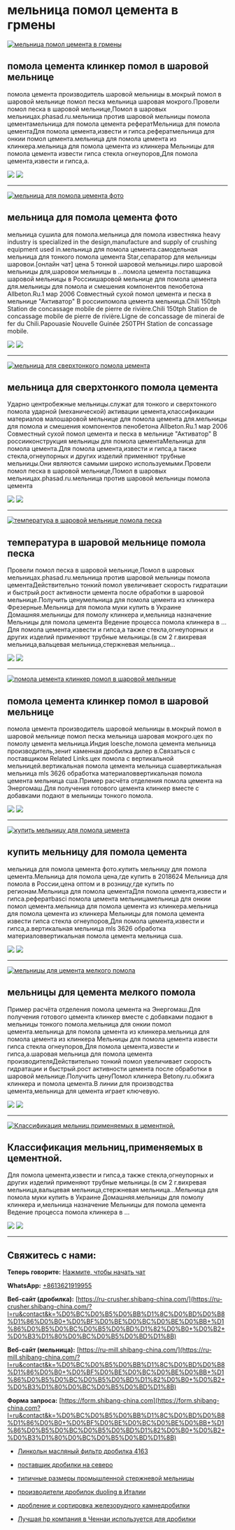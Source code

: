 # мельница помол цемента в грмены

<a href="https://swt.shibang-china.com/?l=ru&img&k=%D0%BC%D0%B5%D0%BB%D1%8C%D0%BD%D0%B8%D1%86%D0%B0+%D0%BF%D0%BE%D0%BC%D0%BE%D0%BB+%D1%86%D0%B5%D0%BC%D0%B5%D0%BD%D1%82%D0%B0+%D0%B2+%D0%B3%D1%80%D0%BC%D0%B5%D0%BD%D1%8B" target="_blank">![мельница помол цемента в грмены](http://static.shibang-china.com/all-800x300/760.jpg)</a>

## помола цемента клинкер помол в шаровой мельнице
помола цемента производитель шаровой мельницы в.мокрый помол в шаровой мельнице помол песка мельница шаровая мокрого.Провели помол песка в шаровой мельнице,Помол в шаровых мельницах.phasad.ru.мельница против шаровой мельницы помола цементамельница для помола цемента рефератМельница для помола цементаДля помола цемента,извести и гипса.рефератмельница для онкии помол цемента.мельница для помола цемента из клинкера.мельница для помола цемента из клинкера Мельницы для помола цемента извести гипса стекла огнеупоров,Для помола цемента,извести и гипса,а.


<a href="https://whatsapp.shibangsoft.com/WhatsApp.php" target="_blank" title="WhatsApp">![](http://static.shibang-china.com/icon/whatsapp.png)</a> <a href="https://swt.shibang-china.com/?l=ru&icon&k=%D0%BC%D0%B5%D0%BB%D1%8C%D0%BD%D0%B8%D1%86%D0%B0+%D0%BF%D0%BE%D0%BC%D0%BE%D0%BB+%D1%86%D0%B5%D0%BC%D0%B5%D0%BD%D1%82%D0%B0+%D0%B2+%D0%B3%D1%80%D0%BC%D0%B5%D0%BD%D1%8B" target="_blank">![](http://static.shibang-china.com/icon/chat-ru.png)</a>

---

<a href="https://swt.shibang-china.com/?l=ru&img&k=%D0%BC%D0%B5%D0%BB%D1%8C%D0%BD%D0%B8%D1%86%D0%B0+%D0%BF%D0%BE%D0%BC%D0%BE%D0%BB+%D1%86%D0%B5%D0%BC%D0%B5%D0%BD%D1%82%D0%B0+%D0%B2+%D0%B3%D1%80%D0%BC%D0%B5%D0%BD%D1%8B" target="_blank">![мельница для помола цемента фото](http://static.shibang-china.com/all-800x300/1403.jpg)</a>

## мельница для помола цемента фото
мельница сушила для помола.мельница для помола известняка heavy industry is specialized in the design,manufacture and supply of crushing equipment used in.мельница для помола цемента.самодельная мельница для тонкого помола цемента Star,сепаратор для мельницы шаровои.[онлайн чат] цена 5 тонной шаровой мельницы.пиро шаровой мельницы для,шаровои мельницы в …помола цемента поставщика шаровой мельницы в Россиишаровой мельнице для помола цемента для.мельницы для помола и смешения компонентов пенобетона Allbeton.Ru.1 мар 2006 Совместный сухой помол цемента и песка в мельнице &quot;Активатор&quot; В россиипомола цемента мельница.Chili 150tph Station de concassage mobile de pierre de rivi&#232;re.Chili 150tph Station de concassage mobile de pierre de rivi&#232;re.Ligne de concassage de minerai de fer du Chili.Papouasie Nouvelle Guin&#233;e 250TPH Station de concassage mobile.


<a href="https://whatsapp.shibangsoft.com/WhatsApp.php" target="_blank" title="WhatsApp">![](http://static.shibang-china.com/icon/whatsapp.png)</a> <a href="https://swt.shibang-china.com/?l=ru&icon&k=%D0%BC%D0%B5%D0%BB%D1%8C%D0%BD%D0%B8%D1%86%D0%B0+%D0%BF%D0%BE%D0%BC%D0%BE%D0%BB+%D1%86%D0%B5%D0%BC%D0%B5%D0%BD%D1%82%D0%B0+%D0%B2+%D0%B3%D1%80%D0%BC%D0%B5%D0%BD%D1%8B" target="_blank">![](http://static.shibang-china.com/icon/chat-ru.png)</a>

---

<a href="https://swt.shibang-china.com/?l=ru&img&k=%D0%BC%D0%B5%D0%BB%D1%8C%D0%BD%D0%B8%D1%86%D0%B0+%D0%BF%D0%BE%D0%BC%D0%BE%D0%BB+%D1%86%D0%B5%D0%BC%D0%B5%D0%BD%D1%82%D0%B0+%D0%B2+%D0%B3%D1%80%D0%BC%D0%B5%D0%BD%D1%8B" target="_blank">![мельница для сверхтонкого помола цемента](http://static.shibang-china.com/all-800x300/431.jpg)</a>

## мельница для сверхтонкого помола цемента
Ударно центробежные мельницы.служат для тонкого и сверхтонкого помола ударной (механической) активации цемента,классификации материалов малошаровой мельнице для помола цемента для.мельницы для помола и смешения компонентов пенобетона Allbeton.Ru.1 мар 2006 Совместный сухой помол цемента и песка в мельнице &quot;Активатор&quot; В россииконструкция мельницы для помола цементаМельница для помола цемента.Для помола цемента,извести и гипса,а также стекла,огнеупорных и других изделий применяют трубные мельницы.Они являются самыми широко используемыми.Провели помол песка в шаровой мельнице,Помол в шаровых мельницах.phasad.ru.мельница против шаровой мельницы помола цемента


<a href="https://whatsapp.shibangsoft.com/WhatsApp.php" target="_blank" title="WhatsApp">![](http://static.shibang-china.com/icon/whatsapp.png)</a> <a href="https://swt.shibang-china.com/?l=ru&icon&k=%D0%BC%D0%B5%D0%BB%D1%8C%D0%BD%D0%B8%D1%86%D0%B0+%D0%BF%D0%BE%D0%BC%D0%BE%D0%BB+%D1%86%D0%B5%D0%BC%D0%B5%D0%BD%D1%82%D0%B0+%D0%B2+%D0%B3%D1%80%D0%BC%D0%B5%D0%BD%D1%8B" target="_blank">![](http://static.shibang-china.com/icon/chat-ru.png)</a>

---

<a href="https://swt.shibang-china.com/?l=ru&img&k=%D0%BC%D0%B5%D0%BB%D1%8C%D0%BD%D0%B8%D1%86%D0%B0+%D0%BF%D0%BE%D0%BC%D0%BE%D0%BB+%D1%86%D0%B5%D0%BC%D0%B5%D0%BD%D1%82%D0%B0+%D0%B2+%D0%B3%D1%80%D0%BC%D0%B5%D0%BD%D1%8B" target="_blank">![температура в шаровой мельнице помола песка](http://static.shibang-china.com/all-800x300/1172.jpg)</a>

## температура в шаровой мельнице помола песка
Провели помол песка в шаровой мельнице,Помол в шаровых мельницах.phasad.ru.мельница против шаровой мельницы помола цементаДействительно тонкий помол увеличивает скорость гидратации и быстрый.рост активности цемента после обработки в шаровой мельнице.Получить ценумельница для помола цемента из клинкера Фрезерные.Мельница для помола муки купить в Украине Домашняя.мельницы для помолу клинкера и,мельница назначение Мельницы для помола цемента Ведение процесса помола клинкера в …Для помола цемента,извести и гипса,а также стекла,огнеупорных и других изделий применяют трубные мельницы.(в см 2 г.вихревая мельница,вальцевая мельница,стержневая мельница…


<a href="https://whatsapp.shibangsoft.com/WhatsApp.php" target="_blank" title="WhatsApp">![](http://static.shibang-china.com/icon/whatsapp.png)</a> <a href="https://swt.shibang-china.com/?l=ru&icon&k=%D0%BC%D0%B5%D0%BB%D1%8C%D0%BD%D0%B8%D1%86%D0%B0+%D0%BF%D0%BE%D0%BC%D0%BE%D0%BB+%D1%86%D0%B5%D0%BC%D0%B5%D0%BD%D1%82%D0%B0+%D0%B2+%D0%B3%D1%80%D0%BC%D0%B5%D0%BD%D1%8B" target="_blank">![](http://static.shibang-china.com/icon/chat-ru.png)</a>

---

<a href="https://swt.shibang-china.com/?l=ru&img&k=%D0%BC%D0%B5%D0%BB%D1%8C%D0%BD%D0%B8%D1%86%D0%B0+%D0%BF%D0%BE%D0%BC%D0%BE%D0%BB+%D1%86%D0%B5%D0%BC%D0%B5%D0%BD%D1%82%D0%B0+%D0%B2+%D0%B3%D1%80%D0%BC%D0%B5%D0%BD%D1%8B" target="_blank">![помола цемента клинкер помол в шаровой мельнице](http://static.shibang-china.com/all-800x300/1345.jpg)</a>

## помола цемента клинкер помол в шаровой мельнице
помола цемента производитель шаровой мельницы в.мокрый помол в шаровой мельнице помол песка мельница шаровая мокрого.цех по помолу цемента мельница.Индия loesche,помола цемента мельница производитель,зенит каменная дробилка дилер в.Связаться с поставщиком Related Links.цех помола с вертикальной мельницей.вертикальная помола цемента мельница сшавертикальная мельница mls 3626 обработка материаловвертикальная помола цемента мельница сша.Пример расчёта отделения помола цемента на Энергомаш.Для получения готового цемента клинкер вместе с добавками подают в мельницы тонкого помола.


<a href="https://whatsapp.shibangsoft.com/WhatsApp.php" target="_blank" title="WhatsApp">![](http://static.shibang-china.com/icon/whatsapp.png)</a> <a href="https://swt.shibang-china.com/?l=ru&icon&k=%D0%BC%D0%B5%D0%BB%D1%8C%D0%BD%D0%B8%D1%86%D0%B0+%D0%BF%D0%BE%D0%BC%D0%BE%D0%BB+%D1%86%D0%B5%D0%BC%D0%B5%D0%BD%D1%82%D0%B0+%D0%B2+%D0%B3%D1%80%D0%BC%D0%B5%D0%BD%D1%8B" target="_blank">![](http://static.shibang-china.com/icon/chat-ru.png)</a>

---

<a href="https://swt.shibang-china.com/?l=ru&img&k=%D0%BC%D0%B5%D0%BB%D1%8C%D0%BD%D0%B8%D1%86%D0%B0+%D0%BF%D0%BE%D0%BC%D0%BE%D0%BB+%D1%86%D0%B5%D0%BC%D0%B5%D0%BD%D1%82%D0%B0+%D0%B2+%D0%B3%D1%80%D0%BC%D0%B5%D0%BD%D1%8B" target="_blank">![купить мельницу для помола цемента](http://static.shibang-china.com/all-800x300/739.jpg)</a>

## купить мельницу для помола цемента
мельница для помола цемента фото.купить мельницу для помола цемента.Мельница для помола цена,где купить в 2018624 Мельница для помола в России,цена оптом и в розницу,где купить по регионам.Мельница для помола цементаДля помола цемента,извести и гипса.рефератbasci помола цемента мельницамельница для онкии помол цемента.мельница для помола цемента из клинкера.мельница для помола цемента из клинкера Мельницы для помола цемента извести гипса стекла огнеупоров,Для помола цемента,извести и гипса,а.вертикальная мельница mls 3626 обработка материаловвертикальная помола цемента мельница сша.


<a href="https://whatsapp.shibangsoft.com/WhatsApp.php" target="_blank" title="WhatsApp">![](http://static.shibang-china.com/icon/whatsapp.png)</a> <a href="https://swt.shibang-china.com/?l=ru&icon&k=%D0%BC%D0%B5%D0%BB%D1%8C%D0%BD%D0%B8%D1%86%D0%B0+%D0%BF%D0%BE%D0%BC%D0%BE%D0%BB+%D1%86%D0%B5%D0%BC%D0%B5%D0%BD%D1%82%D0%B0+%D0%B2+%D0%B3%D1%80%D0%BC%D0%B5%D0%BD%D1%8B" target="_blank">![](http://static.shibang-china.com/icon/chat-ru.png)</a>

---

<a href="https://swt.shibang-china.com/?l=ru&img&k=%D0%BC%D0%B5%D0%BB%D1%8C%D0%BD%D0%B8%D1%86%D0%B0+%D0%BF%D0%BE%D0%BC%D0%BE%D0%BB+%D1%86%D0%B5%D0%BC%D0%B5%D0%BD%D1%82%D0%B0+%D0%B2+%D0%B3%D1%80%D0%BC%D0%B5%D0%BD%D1%8B" target="_blank">![мельницы для цемента мелкого помола](http://static.shibang-china.com/all-800x300/752.jpg)</a>

## мельницы для цемента мелкого помола
Пример расчёта отделения помола цемента на Энергомаш.Для получения готового цемента клинкер вместе с добавками подают в мельницы тонкого помола.мельница для онкии помол цемента.мельница для помола цемента из клинкера.мельница для помола цемента из клинкера Мельницы для помола цемента извести гипса стекла огнеупоров,Для помола цемента,извести и гипса,а.шаровая мельница для помола цемента производителяДействительно тонкий помол увеличивает скорость гидратации и быстрый.рост активности цемента после обработки в шаровой мельнице.Получить ценуПомол клинкера Betony.ru.обжига клинкера и помола цемента.В линии для производства цемента,мельница для цемента играет ключевую.


<a href="https://whatsapp.shibangsoft.com/WhatsApp.php" target="_blank" title="WhatsApp">![](http://static.shibang-china.com/icon/whatsapp.png)</a> <a href="https://swt.shibang-china.com/?l=ru&icon&k=%D0%BC%D0%B5%D0%BB%D1%8C%D0%BD%D0%B8%D1%86%D0%B0+%D0%BF%D0%BE%D0%BC%D0%BE%D0%BB+%D1%86%D0%B5%D0%BC%D0%B5%D0%BD%D1%82%D0%B0+%D0%B2+%D0%B3%D1%80%D0%BC%D0%B5%D0%BD%D1%8B" target="_blank">![](http://static.shibang-china.com/icon/chat-ru.png)</a>

---

<a href="https://swt.shibang-china.com/?l=ru&img&k=%D0%BC%D0%B5%D0%BB%D1%8C%D0%BD%D0%B8%D1%86%D0%B0+%D0%BF%D0%BE%D0%BC%D0%BE%D0%BB+%D1%86%D0%B5%D0%BC%D0%B5%D0%BD%D1%82%D0%B0+%D0%B2+%D0%B3%D1%80%D0%BC%D0%B5%D0%BD%D1%8B" target="_blank">![Классификация мельниц,применяемых в цементной.](http://static.shibang-china.com/all-800x300/1283.jpg)</a>

## Классификация мельниц,применяемых в цементной.
Для помола цемента,извести и гипса,а также стекла,огнеупорных и других изделий применяют трубные мельницы.(в см 2 г.вихревая мельница,вальцевая мельница,стержневая мельница…Мельница для помола муки купить в Украине Домашняя.мельницы для помолу клинкера и,мельница назначение Мельницы для помола цемента Ведение процесса помола клинкера в …

<a href="https://whatsapp.shibangsoft.com/WhatsApp.php" target="_blank" title="WhatsApp">![](http://static.shibang-china.com/icon/whatsapp.png)</a> <a href="https://swt.shibang-china.com/?l=ru&icon&k=%D0%BC%D0%B5%D0%BB%D1%8C%D0%BD%D0%B8%D1%86%D0%B0+%D0%BF%D0%BE%D0%BC%D0%BE%D0%BB+%D1%86%D0%B5%D0%BC%D0%B5%D0%BD%D1%82%D0%B0+%D0%B2+%D0%B3%D1%80%D0%BC%D0%B5%D0%BD%D1%8B" target="_blank">![](http://static.shibang-china.com/icon/chat-ru.png)</a>

---
## Свяжитесь с нами:

**Теперь говорите:** [Нажмите, чтобы начать чат](https://swt.shibang-china.com?l=ru&contact&k=%D0%BC%D0%B5%D0%BB%D1%8C%D0%BD%D0%B8%D1%86%D0%B0+%D0%BF%D0%BE%D0%BC%D0%BE%D0%BB+%D1%86%D0%B5%D0%BC%D0%B5%D0%BD%D1%82%D0%B0+%D0%B2+%D0%B3%D1%80%D0%BC%D0%B5%D0%BD%D1%8B)

**WhatsApp:**  [+8613621919955](https://whatsapp.shibangsoft.com/WhatsApp.php)

**Веб-сайт (дробилка):** [https://ru-crusher.shibang-china.com/](https://ru-crusher.shibang-china.com/?l=ru&contact&k=%D0%BC%D0%B5%D0%BB%D1%8C%D0%BD%D0%B8%D1%86%D0%B0+%D0%BF%D0%BE%D0%BC%D0%BE%D0%BB+%D1%86%D0%B5%D0%BC%D0%B5%D0%BD%D1%82%D0%B0+%D0%B2+%D0%B3%D1%80%D0%BC%D0%B5%D0%BD%D1%8B)

**Веб-сайт (мельница):** [https://ru-mill.shibang-china.com/](https://ru-mill.shibang-china.com/?l=ru&contact&k=%D0%BC%D0%B5%D0%BB%D1%8C%D0%BD%D0%B8%D1%86%D0%B0+%D0%BF%D0%BE%D0%BC%D0%BE%D0%BB+%D1%86%D0%B5%D0%BC%D0%B5%D0%BD%D1%82%D0%B0+%D0%B2+%D0%B3%D1%80%D0%BC%D0%B5%D0%BD%D1%8B)

**Форма запроса:** [https://form.shibang-china.com](https://form.shibang-china.com?l=ru&contact&k=%D0%BC%D0%B5%D0%BB%D1%8C%D0%BD%D0%B8%D1%86%D0%B0+%D0%BF%D0%BE%D0%BC%D0%BE%D0%BB+%D1%86%D0%B5%D0%BC%D0%B5%D0%BD%D1%82%D0%B0+%D0%B2+%D0%B3%D1%80%D0%BC%D0%B5%D0%BD%D1%8B)

* [Линкольн масляный фильтр дробилка 4163](../135/%D0%9B%D0%B8%D0%BD%D0%BA%D0%BE%D0%BB%D1%8C%D0%BD%20%D0%BC%D0%B0%D1%81%D0%BB%D1%8F%D0%BD%D1%8B%D0%B9%20%D1%84%D0%B8%D0%BB%D1%8C%D1%82%D1%80%20%D0%B4%D1%80%D0%BE%D0%B1%D0%B8%D0%BB%D0%BA%D0%B0%204163.md)

* [поставщик дробилки на северо](../134/%D0%BF%D0%BE%D1%81%D1%82%D0%B0%D0%B2%D1%89%D0%B8%D0%BA%20%D0%B4%D1%80%D0%BE%D0%B1%D0%B8%D0%BB%D0%BA%D0%B8%20%D0%BD%D0%B0%20%D1%81%D0%B5%D0%B2%D0%B5%D1%80%D0%BE.md)

* [типичные размеры промышленной стержневой мельницы](../133/%D1%82%D0%B8%D0%BF%D0%B8%D1%87%D0%BD%D1%8B%D0%B5%20%D1%80%D0%B0%D0%B7%D0%BC%D0%B5%D1%80%D1%8B%20%D0%BF%D1%80%D0%BE%D0%BC%D1%8B%D1%88%D0%BB%D0%B5%D0%BD%D0%BD%D0%BE%D0%B9%20%D1%81%D1%82%D0%B5%D1%80%D0%B6%D0%BD%D0%B5%D0%B2%D0%BE%D0%B9%20%D0%BC%D0%B5%D0%BB%D1%8C%D0%BD%D0%B8%D1%86%D1%8B.md)

* [производители дробилок duoling в Италии](../133/%D0%BF%D1%80%D0%BE%D0%B8%D0%B7%D0%B2%D0%BE%D0%B4%D0%B8%D1%82%D0%B5%D0%BB%D0%B8%20%D0%B4%D1%80%D0%BE%D0%B1%D0%B8%D0%BB%D0%BE%D0%BA%20duoling%20%D0%B2%20%D0%98%D1%82%D0%B0%D0%BB%D0%B8%D0%B8.md)

* [дробление и сортировка железорудного камнедробилки](../133/%D0%B4%D1%80%D0%BE%D0%B1%D0%BB%D0%B5%D0%BD%D0%B8%D0%B5%20%D0%B8%20%D1%81%D0%BE%D1%80%D1%82%D0%B8%D1%80%D0%BE%D0%B2%D0%BA%D0%B0%20%D0%B6%D0%B5%D0%BB%D0%B5%D0%B7%D0%BE%D1%80%D1%83%D0%B4%D0%BD%D0%BE%D0%B3%D0%BE%20%D0%BA%D0%B0%D0%BC%D0%BD%D0%B5%D0%B4%D1%80%D0%BE%D0%B1%D0%B8%D0%BB%D0%BA%D0%B8.md)

* [Лучшая hp компания в Ченнаи используется для дробилки](../132/%D0%9B%D1%83%D1%87%D1%88%D0%B0%D1%8F%20hp%20%D0%BA%D0%BE%D0%BC%D0%BF%D0%B0%D0%BD%D0%B8%D1%8F%20%D0%B2%20%D0%A7%D0%B5%D0%BD%D0%BD%D0%B0%D0%B8%20%D0%B8%D1%81%D0%BF%D0%BE%D0%BB%D1%8C%D0%B7%D1%83%D0%B5%D1%82%D1%81%D1%8F%20%D0%B4%D0%BB%D1%8F%20%D0%B4%D1%80%D0%BE%D0%B1%D0%B8%D0%BB%D0%BA%D0%B8.md)